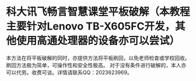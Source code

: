 # 科大讯飞畅言智慧课堂平板破解（本教程主要针对Lenovo TB-X605FC开发，其他使用高通处理器的设备亦可以尝试）
本方法在将平板破解的同时，亦提供方法将平板刷回，以免老师检查或学校回收。刷回方法极为简单，可操作性和安全性极高。
对于没有条件进行破解的，本人亦可以代劳。收费可谈。详情请联系QQ：2023623969。

